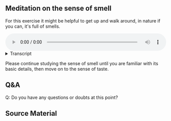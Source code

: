 
## Meditation on the sense of smell

For this exercise it might be helpful to get up and walk around, in nature if you can, it's full of smells. 


<audio controls style="width: 100%; max-width: 600px;">
    <source src="assets/audio/4. Sense of Smell.mp3" type="audio/mpeg">
</audio>



<details>
<summary>Transcript</summary>

Let's spend a little time with the third sense, the sense of smell.

Bring your attention to the olfactory field, this whole world of smells, scents, odours, perfumes, all the information coming in through the nose channel. 

!!! Straight away, notice how different the sense of smell is from the sense of hearing. Smelling is a totally different type of experience to hearing. 

Some people have a very strong sense of smell and are easily overwhelmed by smells. Others have a very weak sense of smell and only notice smells when they are very near and very strong. If you have a strong sense of smell, you should have no problem bringing your attention to the smells in your environment. If you have a weak sense of smell, perhaps you can actively go and sniff scented objects.

---

If you find it useful, note to yourself, "smelling", or "smells", or "nose channel", or whatever language is useful to help bring your attention to this sense field. Use noting or labelling to support your attention, especially when it is easily distracted from the simple act of smelling. 

---

Immediately notice how different the sense of smell is from the sense of sight or hearing. 

---

Notice that there is no real directionality with the sense of smell. In order to get a bearing on the source, you need to physically turn your head. If you've ever watched a dog, which has an acute sense of smell, even they have to move their head about and stick their nose into things to locate the source of smells. 

---

Notice how different the sense of smells is when inhaling compared to exhaling. 

---

When you are around food and drink, it's a really good time to actively engage with the sense of smell. Most of what we call flavours are actually smells. There's no pineapple flavour, there's only pineapple smell and the accompanying sweet and sour flavours.

---

When you engage with people, notice how strong smelling they are. To hide the fact that they are strong smelling, they use even stronger scents to mask their natural odour.

---

Notice that smells are an entirely separate field of experience from seeing and from hearing. Smells are entirely within their own domain, and there's no crossover between smells and sights and sounds, at the sense level at least. 

---

Notice the smells that you like, and the smells that you don't like. Notice the smells that you can tolerate, even if they are strong. Notice the smells that you can't tolerate, even if they are weak. It's helpful to see that liking and disliking occur in the mind, not in the nose. 

---

Keep coming back to this sense of smell. Give it your full attention. 

</details>


Please continue studying the sense of smell until you are familiar with its basic details, then move on to the sense of taste. 

## Q&A

Q: Do you have any questions or doubts at this point?
## Source Material



